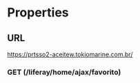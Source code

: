 # Properties

## URL
 https://prtsso2-aceitew.tokiomarine.com.br/

### GET (/liferay/home/ajax/favorito)